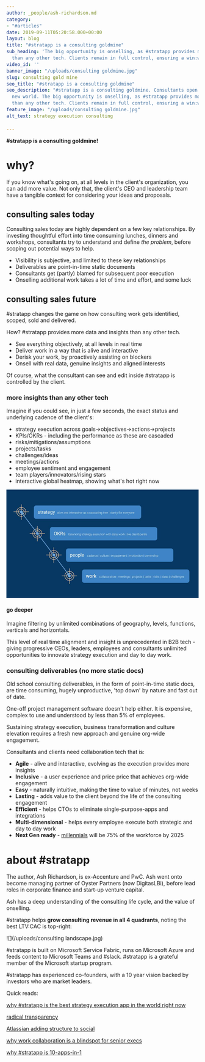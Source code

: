```yaml
---
author: _people/ash-richardson.md
category:
- "#articles"
date: 2019-09-11T05:20:58.000+00:00
layout: blog
title: "#stratapp is a consulting goldmine"
sub_heading: 'The big opportunity is onselling, as #stratapp provides more insights
  than any other tech. Clients remain in full control, ensuring a win:win!'
video_id: ''
banner_image: "/uploads/consulting goldmine.jpg"
slug: consulting gold mine
seo_title: "#stratapp is a consulting goldmine"
seo_description: "#stratapp is a consulting goldmine. Consultants open up a whole
  new world. The big opportunity is onselling, as #stratapp provides more insights
  than any other tech. Clients remain in full control, ensuring a win:win!"
feature_image: "/uploads/consulting goldmine.jpg"
alt_text: strategy execution consulting

---
```

**#stratapp is a consulting goldmine!**

# why?

If you know what's going on, at all levels in the client's organization, you can add more value.  Not only that, the client's CEO and leadership team have a tangible context for considering your ideas and proposals.

## consulting sales today

Consulting sales today are highly dependent on a few key relationships.  By investing thoughtful effort into time consuming lunches, dinners and workshops, consultants try to understand and define _the problem_, before scoping out potential ways to help.

* Visibility is subjective, and limited to these key relationships
* Deliverables are point-in-time static documents
* Consultants get (partly) blamed for subsequent poor execution
* Onselling additional work takes a lot of time and effort, and some luck

## consulting sales future

\#stratapp changes the game on how consulting work gets identified, scoped, sold and delivered.

How?  #stratapp provides more data and insights than any other tech.

* See everything objectively, at all levels in real time
* Deliver work in a way that is alive and interactive
* Derisk your work, by proactively assisting on blockers
* Onsell with real data, genuine insights and aligned interests

Of course, what the consultant can see and edit inside #stratapp is controlled by the client.

### more insights than any other tech

Imagine if you could see, in just a few seconds, the exact status and underlying cadence of the client's:

* strategy execution across goals->objectives->actions->projects
* KPIs/OKRs - including the performance as these are cascaded
* risks/mitigations/assumptions
* projects/tasks
* challenges/ideas
* meetings/actions
* employee sentiment and engagement
* team players/innovators/rising stars
* interactive global heatmap, showing what's hot right now

![](/uploads/alignment-jpg.jpg)

#### go deeper

Imagine filtering by unlimited combinations of geography, levels, functions, verticals and horizontals.

This level of real time alignment and insight is unprecedented in B2B tech - giving progressive CEOs, leaders, employees and consultants unlimited opportunities to innovate strategy execution and day to day work.

### consulting deliverables (no more static docs)

Old school consulting deliverables, in the form of point-in-time static docs, are time consuming, hugely unproductive, 'top down' by nature and fast out of date.

One-off project management software doesn't help either.  It is expensive, complex to use and understood by less than 5% of employees.

Sustaining strategy execution, business transformation and culture elevation requires a fresh new approach and genuine org-wide engagement.

Consultants and clients need collaboration tech that is:

* **Agile** - alive and interactive, evolving as the execution provides more insights
* **Inclusive** - a user experience and price price that achieves org-wide engagement
* **Easy** - naturally intuitive, making the time to value of minutes, not weeks
* **Lasting** - adds value to the client beyond the life of the consulting engagement
* **Efficient** - helps CTOs to eliminate single-purpose-apps and integrations
* **Multi-dimensional** - helps every employee execute both strategic and day to day work
* **Next Gen ready** - [millennials](https://stratapp.ai/blog/radical-transparency/ "millennials") will be 75% of the workforce by 2025

# about #stratapp

The author, Ash Richardson, is ex-Accenture and PwC.  Ash went onto become managing partner of Oyster Partners (now DigitasLBi), before lead roles in corporate finance and start-up venture capital.

Ash has a deep understanding of the consulting life cycle, and the value of onselling.

\#stratapp helps **grow consulting revenue in all 4 quadrants**, noting the best LTV:CAC is top-right:

![](/uploads/consulting landscape.jpg)

\#stratapp is built on Microsoft Service Fabric, runs on Microsoft Azure and feeds content to Microsoft Teams and #slack. #stratapp is a grateful member of the Microsoft startup program.

\#stratapp has experienced co-founders, with a 10 year vision backed by investors who are market leaders.

Quick reads:

[why #stratapp is the best strategy execution app in the world right now](https://stratapp.ai/blog/best-strategy-execution-software-app/ "best strategy execution app")

[radical transparency](https://stratapp.ai/blog/radical-transparency/ "radical transparency")

[Atlassian adding structure to social](https://stratapp.ai/blog/atlassian-stride-social-with-structure/ "social with structure")

[why work collaboration is a blindspot for senior execs](https://stratapp.ai/blog/work-collaboration-is-still-a-blindspot-for-senior-execs/ "senior execs blindspot")

[why #stratapp is 10-apps-in-1](https://stratapp.ai/blog/why-stratapp-is-10-apps-in-1/ "10-apps-in-1")